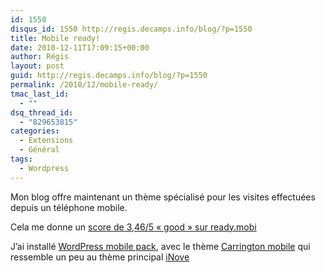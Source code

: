 ```yaml
---
id: 1550
disqus_id: 1550 http://regis.decamps.info/blog/?p=1550
title: Mobile ready!
date: 2010-12-11T17:09:15+00:00
author: Régis
layout: post
guid: http://regis.decamps.info/blog/?p=1550
permalink: /2010/12/mobile-ready/
tmac_last_id:
  - ""
dsq_thread_id:
  - "829653815"
categories:
  - Extensions
  - Général
tags:
  - Wordpress
---
```

Mon blog offre maintenant un thème spécialisé pour les visites effectuées depuis un téléphone mobile.

Cela me donne un [score de 3,46/5 « good » sur ready.mobi](http://ready.mobi/results.jsp?uri=http://regis.decamps.info/blog/)

J’ai installé [WordPress mobile pack](http://), avec le thème [Carrington mobile](http://wordpress.org/extend/themes/carrington-mobile) qui ressemble un peu au thème principal [iNove](http://wordpress.org/extend/themes/inove)

